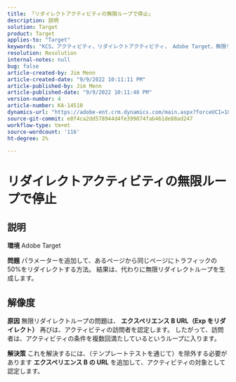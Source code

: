 ```yaml
---
title: 「リダイレクトアクティビティの無限ループで停止」
description: 説明
solution: Target
product: Target
applies-to: "Target"
keywords: "KCS，アクティビティ，リダイレクトアクティビティ， Adobe Target，無限リダイレクトループ，トラフィック"
resolution: Resolution
internal-notes: null
bug: false
article-created-by: Jim Menn
article-created-date: "9/9/2022 10:11:11 PM"
article-published-by: Jim Menn
article-published-date: "9/9/2022 10:11:48 PM"
version-number: 4
article-number: KA-14510
dynamics-url: "https://adobe-ent.crm.dynamics.com/main.aspx?forceUCI=1&pagetype=entityrecord&etn=knowledgearticle&id=1267b84e-8c30-ed11-9db1-0022480866ad"
source-git-commit: e8f4ca2dd578944d4fe399074fab461de88ad247
workflow-type: tm+mt
source-wordcount: '116'
ht-degree: 2%

---
```


# リダイレクトアクティビティの無限ループで停止

## 説明


<b>環境</b>
Adobe Target

<b>問題</b>
パラメーターを追加して、あるページから同じページにトラフィックの 50%をリダイレクトする方法。
結果は、代わりに無限リダイレクトループを生成します。




## 解像度


<b>原因</b>
無限リダイレクトループの問題は、 <b>エクスペリエンス B URL（Exp をリダイレクト）</b> 再びは、アクティビティの訪問者を認定します。 したがって、訪問者は、アクティビティの条件を複数回満たしているというループに入ります。

<b>解決策</b>
これを解決するには、（テンプレートテストを通じて）を除外する必要があります <b>エクスペリエンス B の URL</b> を追加して、アクティビティの対象として認定します。


